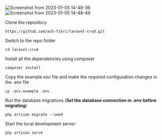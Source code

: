 
![Screenshot from 2023-01-05 14-48-36](https://user-images.githubusercontent.com/80633456/210728750-3ea08f9e-9777-4cf9-8f17-0079af7f3a4a.png)
![Screenshot from 2023-01-05 14-48-46](https://user-images.githubusercontent.com/80633456/210728806-b0164164-9b75-46f5-8638-4a107e1cdcac.png)

Clone the repository

    https://github.com/ach-fikri/laravel-crud.git

Switch to the repo folder

    cd laravel-crud

Install all the dependencies using composer

    composer install

Copy the example env file and make the required configuration changes in the .env file

    cp .env.example .env

Run the database migrations (**Set the database connection in .env before migrating**)

    php artisan migrate --seed

Start the local development server

    php artisan serve

